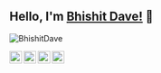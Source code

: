 ## Hello, I'm [Bhishit Dave!](https://bhishitdave.tech/) 👋

<p align="left"> <img src="https://komarev.com/ghpvc/?username=BhishitDave&label=Views&color=blue&style=plastic" alt="BhishitDave" /> </p>


<a href="https://www.linkedin.com/in/bhishit-dave-a82908187/">
  <img align="left" alt="Bhishit's Linkdein" width="22px" src="https://cdn.jsdelivr.net/npm/simple-icons@v3/icons/linkedin.svg" />
</a>
<a href="https://github.com/BhishitDave">
  <img align="left" alt="Bhishit's Github" width="22px" src="https://cdn.jsdelivr.net/npm/simple-icons@v3/icons/github.svg" />
</a>
<a href="https://www.instagram.com/bhishit_18/?hl=en">
  <img align="left" alt="Bhishit's Instagram" width="22px" src="https://cdn.jsdelivr.net/npm/simple-icons@v3/icons/instagram.svg" />
</a>
<a href="https://www.facebook.com/bhishit.dave/">
  <img align="left" alt="Bhishit's Facebook" width="22px" src="https://cdn.jsdelivr.net/npm/simple-icons@v3/icons/facebook.svg" />
</a>


<br/>
<br/>

<!--
**BhishitDave/BhishitDave** is a ✨ _special_ ✨ repository because its `README.md` (this file) appears on your GitHub profile.

Here are some ideas to get you started:

- 🌱 I’m currently learning React
- 📫 How to reach me: [Mail - @BhishitDave](bhishitdave1809@gmail.com)
- ⚡ Fun fact: I love travel vlogs and can watch them whole day.

[![website](https://img.shields.io/badge/PortfolioWebsite-bhishitdave.tech-2648ff?style=flat-square&logo=google-chrome)](https://bhishitdave.tech/)
